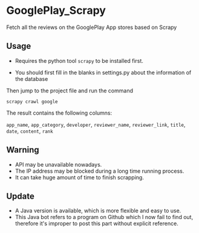 # GooglePlay_Scrapy
Fetch all the reviews on the GooglePlay App stores based on Scrapy

## Usage

*  Requires the python tool `scrapy` to be installed first.

* You should first fill in the blanks in settings.py about the information of the database 

Then jump to the project file and run the command


`scrapy crawl google
`

The result contains the following columns:
 
 `app_name`, `app_category`, `developer`, `reviewer_name`, `reviewer_link`, `title`,
                `date`, `content`, `rank`
                
## Warning
* API may be unavailable nowadays.
* The IP address may be blocked during a long time running process.
* It can take huge amount of time to finish scrapping.

## Update
* A Java version is available, which is more flexible and easy to use.
* This Java bot refers to a program on Github which I now fail to find out, therefore it's improper to post this part without explicit reference.
